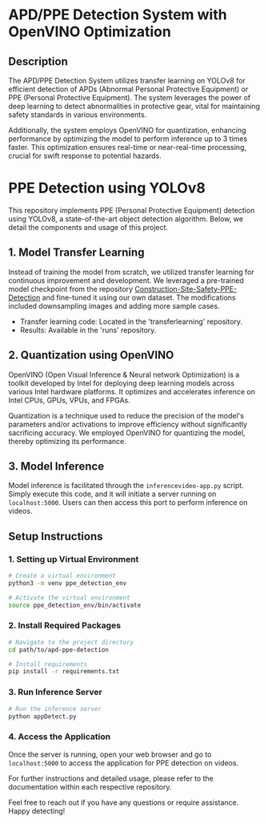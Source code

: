 # APD/PPE Detection System with OpenVINO Optimization

## Description
The APD/PPE Detection System utilizes transfer learning on YOLOv8 for efficient detection of APDs (Abnormal Personal Protective Equipment) or PPE (Personal Protective Equipment). The system leverages the power of deep learning to detect abnormalities in protective gear, vital for maintaining safety standards in various environments.

Additionally, the system employs OpenVINO for quantization, enhancing performance by optimizing the model to perform inference up to 3 times faster. This optimization ensures real-time or near-real-time processing, crucial for swift response to potential hazards.

# PPE Detection using YOLOv8

This repository implements PPE (Personal Protective Equipment) detection using YOLOv8, a state-of-the-art object detection algorithm. Below, we detail the components and usage of this project.

## 1. Model Transfer Learning

Instead of training the model from scratch, we utilized transfer learning for continuous improvement and development. We leveraged a pre-trained model checkpoint from the repository [Construction-Site-Safety-PPE-Detection](https://github.com/snehilsanyal/Construction-Site-Safety-PPE-Detection) and fine-tuned it using our own dataset. The modifications included downsampling images and adding more sample cases.

- Transfer learning code: Located in the 'transferlearning' repository.
- Results: Available in the 'runs' repository.

## 2. Quantization using OpenVINO

OpenVINO (Open Visual Inference & Neural network Optimization) is a toolkit developed by Intel for deploying deep learning models across various Intel hardware platforms. It optimizes and accelerates inference on Intel CPUs, GPUs, VPUs, and FPGAs.

Quantization is a technique used to reduce the precision of the model's parameters and/or activations to improve efficiency without significantly sacrificing accuracy. We employed OpenVINO for quantizing the model, thereby optimizing its performance.

## 3. Model Inference

Model inference is facilitated through the `inferencevideo-app.py` script. Simply execute this code, and it will initiate a server running on `localhost:5000`. Users can then access this port to perform inference on videos.

## Setup Instructions

### 1. Setting up Virtual Environment

```bash
# Create a virtual environment
python3 -m venv ppe_detection_env

# Activate the virtual environment
source ppe_detection_env/bin/activate
```

### 2. Install Required Packages

```bash
# Navigate to the project directory
cd path/to/apd-ppe-detection

# Install requirements
pip install -r requirements.txt
```

### 3. Run Inference Server

```bash
# Run the inference server
python appDetect.py
```

### 4. Access the Application

Once the server is running, open your web browser and go to `localhost:5000` to access the application for PPE detection on videos.

For further instructions and detailed usage, please refer to the documentation within each respective repository.

Feel free to reach out if you have any questions or require assistance. Happy detecting!
